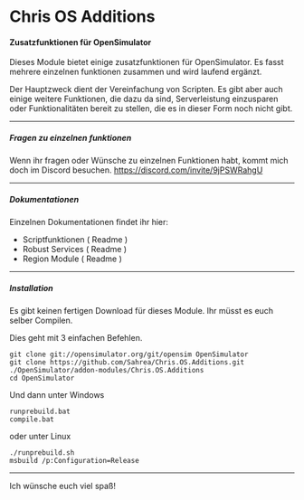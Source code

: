 # Chris OS Additions
#### Zusatzfunktionen für OpenSimulator

Dieses Module bietet einige zusatzfunktionen für OpenSimulator.
Es fasst mehrere einzelnen funktionen zusammen und wird laufend ergänzt.

Der Hauptzweck dient der Vereinfachung von Scripten. Es gibt aber auch einige weitere Funktionen, die dazu da sind, Serverleistung einzusparen oder Funktionalitäten bereit zu stellen, die es in dieser Form noch nicht gibt.

----

##### Fragen zu einzelnen funktionen

Wenn ihr fragen oder Wünsche zu einzelnen Funktionen habt, kommt mich doch im Discord besuchen. https://discord.com/invite/9jPSWRahgU

----

##### Dokumentationen

Einzelnen Dokumentationen findet ihr hier:

- Scriptfunktionen ( Readme )
- Robust Services ( Readme )
- Region Module ( Readme )

----

##### Installation

Es gibt keinen fertigen Download für dieses Module.
Ihr müsst es euch selber Compilen.

Dies geht mit 3 einfachen Befehlen.

    git clone git://opensimulator.org/git/opensim OpenSimulator
    git clone https://github.com/Sahrea/Chris.OS.Additions.git ./OpenSimulator/addon-modules/Chris.OS.Additions
    cd OpenSimulator

Und dann unter Windows

    runprebuild.bat
    compile.bat

oder unter Linux

    ./runprebuild.sh
    msbuild /p:Configuration=Release

----
Ich wünsche euch viel spaß!
